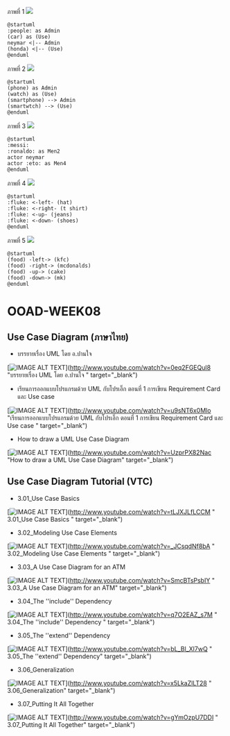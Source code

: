 ภาพที่ 1
![](http://www.plantuml.com/plantuml/img/SoWkIImgAStDuR8gICqlo4crKaWiLd1CoStCu-BAIwtCJInIiAdHrOKAQMJavwKaQaA4D98JYpIv75BpKe3w0G00)
```
@startuml
:people: as Admin
(car) as (Use)
neymar <|-- Admin
(honda) <|-- (Use)
@enduml
```
ภาพที่ 2
![](http://www.plantuml.com/plantuml/img/SoWkIImgAStDuT8eoCZFIzLKI2nMS4p9pSpZuj8epWNAGOLrTUsWuX3XyiIIv0o8i0Q4pUMGcfS2D0a0)
```
@startuml
(phone) as Admin
(watch) as (Use)
(smartphone) --> Admin
(smartwtch) --> (Use)
@enduml
```
ภาพที่ 3
![](http://www.plantuml.com/plantuml/img/SoWkIImgAStDuRBAJIqkphJYiYhApqlCISbNi598B5RmJSqpuafCBialKiXBhSnDB89oh59Byc4AJBWSKlDIW6O00000)
```
@startuml
:messi:
:ronaldo: as Men2
actor neymar
actor :eto: as Men4
@enduml
```
ภาพที่ 4
![](http://www.plantuml.com/plantuml/img/SoWkIImgAStDuR9AoodDJhLIiD7DIKqhqLNGo4WiqKGIBSfCpm09boWKPsGMeKYL5W35ir8JyugHHLFoo_E0uiKP-Qb0SOVKl1IWDG00)
```
@startuml
:fluke: <-left- (hat)
:fluke: <-right- (t shirt)
:fluke: <-up- (jeans)
:fluke: <-down- (shoes)
@enduml
```
ภาพที่ 5
![](http://www.plantuml.com/plantuml/img/SoWkIImgAStDuT98oyzFqLJGpKbDAz6rKz38JalMX0iMPQPdW4LparFoyn9pKeeHSgK588danEnKX5XAVdaUM7cs9fT3QbuAq080)
```
@startuml
(food) -left-> (kfc)
(food) -right-> (mcdonalds)
(food) -up-> (cake)
(food) -down-> (mk)
@enduml
```





# OOAD-WEEK08

## Use Case Diagram (ภาษาไทย)
* บรรยายเรื่อง UML โดย อ.ปานใจ  

[![IMAGE ALT TEXT](http://img.youtube.com/vi/0eq2FGEQul8/0.jpg)](http://www.youtube.com/watch?v=0eq2FGEQul8 "บรรยายเรื่อง UML โดย อ.ปานใจ  " target="_blank") 

* เรียนการออกแบบโปรแกรมด้วย UML กับโปรเอิ๊ก ตอนที่ 1 การเขียน Requirement Card และ Use case   

[![IMAGE ALT TEXT](http://img.youtube.com/vi/u9sNT6x0Mlo/0.jpg)](http://www.youtube.com/watch?v=u9sNT6x0Mlo "เรียนการออกแบบโปรแกรมด้วย UML กับโปรเอิ๊ก ตอนที่ 1 การเขียน Requirement Card และ Use case " target="_blank") 

* How to draw a UML Use Case Diagram

[![IMAGE ALT TEXT](http://img.youtube.com/vi/UzprPX82Nac/0.jpg)](http://www.youtube.com/watch?v=UzprPX82Nac "How to draw a UML Use Case Diagram" target="_blank") 

## Use Case Diagram Tutorial (VTC)

* 3.01_Use Case Basics  

[![IMAGE ALT TEXT](http://img.youtube.com/vi/tLJXJLfLCCM/0.jpg)](http://www.youtube.com/watch?v=tLJXJLfLCCM " 3.01_Use Case Basics " target="_blank") 

* 3.02_Modeling Use Case Elements  

[![IMAGE ALT TEXT](http://img.youtube.com/vi/_JCsqdNf8bA/0.jpg)](http://www.youtube.com/watch?v=_JCsqdNf8bA " 3.02_Modeling Use Case Elements " target="_blank") 
 
* 3.03_A Use Case Diagram for an ATM  

[![IMAGE ALT TEXT](http://img.youtube.com/vi/SmcBTsPsbIY/0.jpg)](http://www.youtube.com/watch?v=SmcBTsPsbIY " 3.03_A Use Case Diagram for an ATM" target="_blank") 

 

* 3.04_The ''include'' Dependency  

[![IMAGE ALT TEXT](http://img.youtube.com/vi/q7O2EAZ_s7M/0.jpg)](http://www.youtube.com/watch?v=q7O2EAZ_s7M " 3.04_The ''include'' Dependency " target="_blank") 

 

* 3.05_The ''extend'' Dependency  

[![IMAGE ALT TEXT](http://img.youtube.com/vi/bL_Bl_Xl7wQ/0.jpg)](http://www.youtube.com/watch?v=bL_Bl_Xl7wQ " 3.05_The ''extend'' Dependency" target="_blank") 

 
* 3.06_Generalization  

[![IMAGE ALT TEXT](http://img.youtube.com/vi/x5LkaZlLT28/0.jpg)](http://www.youtube.com/watch?v=x5LkaZlLT28 " 3.06_Generalization" target="_blank") 

 
* 3.07_Putting It All Together  

[![IMAGE ALT TEXT](http://img.youtube.com/vi/gYmOzpU7DDI/0.jpg)](http://www.youtube.com/watch?v=gYmOzpU7DDI " 3.07_Putting It All Together" target="_blank") 
 
